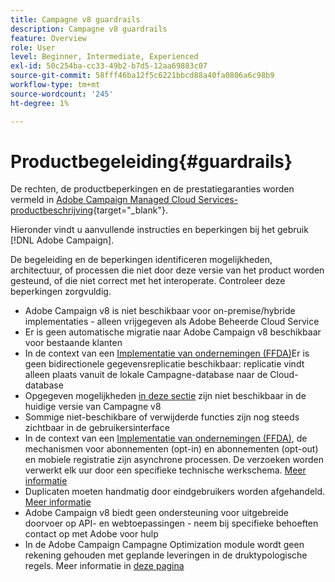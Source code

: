 ```yaml
---
title: Campagne v8 guardrails
description: Campagne v8 guardrails
feature: Overview
role: User
level: Beginner, Intermediate, Experienced
exl-id: 50c254ba-cc33-49b2-b7d5-12aa69883c07
source-git-commit: 58fff46ba12f5c6221bbcd88a40fa0806a6c98b9
workflow-type: tm+mt
source-wordcount: '245'
ht-degree: 1%

---
```


# Productbegeleiding{#guardrails}

De rechten, de productbeperkingen en de prestatiegaranties worden vermeld in [Adobe Campaign Managed Cloud Services-productbeschrijving](https://helpx.adobe.com/legal/product-descriptions/adobe-campaign-managed-cloud-services.html){target="_blank"}.

Hieronder vindt u aanvullende instructies en beperkingen bij het gebruik [!DNL Adobe Campaign].

De begeleiding en de beperkingen identificeren mogelijkheden, architectuur, of processen die niet door deze versie van het product worden gesteund, of die niet correct met het interoperate. Controleer deze beperkingen zorgvuldig.

* Adobe Campaign v8 is niet beschikbaar voor on-premise/hybride implementaties - alleen vrijgegeven als Adobe Beheerde Cloud Service
* Er is geen automatische migratie naar Adobe Campaign v8 beschikbaar voor bestaande klanten
* In de context van een [Implementatie van ondernemingen (FFDA)](../architecture/enterprise-deployment.md)Er is geen bidirectionele gegevensreplicatie beschikbaar: replicatie vindt alleen plaats vanuit de lokale Campagne-database naar de Cloud-database
* Opgegeven mogelijkheden [in deze sectie](v7-to-v8.md#gs-unavailable-features) zijn niet beschikbaar in de huidige versie van Campagne v8
* Sommige niet-beschikbare of verwijderde functies zijn nog steeds zichtbaar in de gebruikersinterface
* In de context van een [Implementatie van ondernemingen (FFDA)](../architecture/enterprise-deployment.md), de mechanismen voor abonnementen (opt-in) en abonnementen (opt-out) en mobiele registratie zijn asynchrone processen. De verzoeken worden verwerkt elk uur door een specifieke technische werkschema. [Meer informatie](../architecture/replication.md#tech-wf)
* Duplicaten moeten handmatig door eindgebruikers worden afgehandeld. [Meer informatie](../architecture/keys.md)
* Adobe Campaign v8 biedt geen ondersteuning voor uitgebreide doorvoer op API- en webtoepassingen - neem bij specifieke behoeften contact op met Adobe voor hulp
* In de Adobe Campaign Campagne Optimization module wordt geen rekening gehouden met geplande leveringen in de druktypologische regels. Meer informatie in [deze pagina](https://experienceleague.adobe.com/docs/campaign/automation/campaign-optimization/pressure-rules.html)
